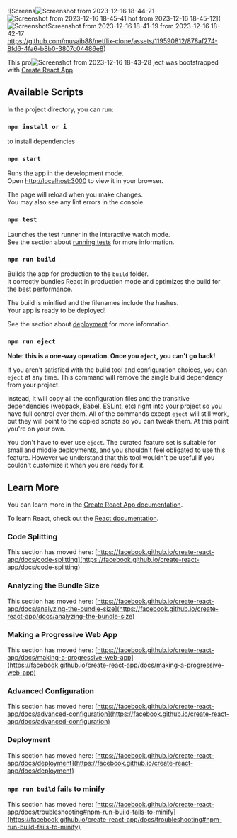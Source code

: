 
![Screens![Screenshot from 2023-12-16 18-44-21](https://github.com/musaib88/netflix-clone/assets/119590812/18117fb8-7f35-4894-bd59-f6264f52abe5)
![Screenshot from 2023-12-16 18-45-41](https://github.com/musaib88/netflix-clone/assets/119590812/45b07bbf-3be7-4baf-b1fe-8851d770f88b)
hot from 2023-12-16 18-45-12](![Screenshot![Screenshot from 2023-12-16 18-41-19](https://github.com/musaib88/netflix-clone/assets/119590812/d3da9e8e-3209-488b-88f7-38bba420d30b)
 from 2023-12-16 18-42-17](https://github.com/musaib88/netflix-clone/assets/119590812/a5e64875-ddd7-47f8-8735-4f4bd9ade275)
https://github.com/musaib88/netflix-clone/assets/119590812/878af274-8fd6-4fa6-b8b0-3807c04486e8)

This pro![Screenshot from 2023-12-16 18-43-28](https://github.com/musaib88/netflix-clone/assets/119590812/4181495a-f01d-4c58-8daf-19c600f796df)
ject was bootstrapped with [Create React App](https://github.com/facebook/create-react-app).

## Available Scripts

In the project directory, you can run:



### `npm install or i`  
to install dependencies

### `npm start`

Runs the app in the development mode.\
Open [http://localhost:3000](http://localhost:3000) to view it in your browser.

The page will reload when you make changes.\
You may also see any lint errors in the console.

### `npm test`

Launches the test runner in the interactive watch mode.\
See the section about [running tests](https://facebook.github.io/create-react-app/docs/running-tests) for more information.

### `npm run build`

Builds the app for production to the `build` folder.\
It correctly bundles React in production mode and optimizes the build for the best performance.

The build is minified and the filenames include the hashes.\
Your app is ready to be deployed!

See the section about [deployment](https://facebook.github.io/create-react-app/docs/deployment) for more information.

### `npm run eject`

**Note: this is a one-way operation. Once you `eject`, you can't go back!**

If you aren't satisfied with the build tool and configuration choices, you can `eject` at any time. This command will remove the single build dependency from your project.

Instead, it will copy all the configuration files and the transitive dependencies (webpack, Babel, ESLint, etc) right into your project so you have full control over them. All of the commands except `eject` will still work, but they will point to the copied scripts so you can tweak them. At this point you're on your own.

You don't have to ever use `eject`. The curated feature set is suitable for small and middle deployments, and you shouldn't feel obligated to use this feature. However we understand that this tool wouldn't be useful if you couldn't customize it when you are ready for it.

## Learn More

You can learn more in the [Create React App documentation](https://facebook.github.io/create-react-app/docs/getting-started).

To learn React, check out the [React documentation](https://reactjs.org/).

### Code Splitting

This section has moved here: [https://facebook.github.io/create-react-app/docs/code-splitting](https://facebook.github.io/create-react-app/docs/code-splitting)

### Analyzing the Bundle Size

This section has moved here: [https://facebook.github.io/create-react-app/docs/analyzing-the-bundle-size](https://facebook.github.io/create-react-app/docs/analyzing-the-bundle-size)

### Making a Progressive Web App

This section has moved here: [https://facebook.github.io/create-react-app/docs/making-a-progressive-web-app](https://facebook.github.io/create-react-app/docs/making-a-progressive-web-app)

### Advanced Configuration

This section has moved here: [https://facebook.github.io/create-react-app/docs/advanced-configuration](https://facebook.github.io/create-react-app/docs/advanced-configuration)

### Deployment

This section has moved here: [https://facebook.github.io/create-react-app/docs/deployment](https://facebook.github.io/create-react-app/docs/deployment)

### `npm run build` fails to minify

This section has moved here: [https://facebook.github.io/create-react-app/docs/troubleshooting#npm-run-build-fails-to-minify](https://facebook.github.io/create-react-app/docs/troubleshooting#npm-run-build-fails-to-minify)
